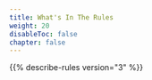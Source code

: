 ```yaml
---
title: What's In The Rules
weight: 20
disableToc: false
chapter: false
---
```


{{% describe-rules version="3" %}}
